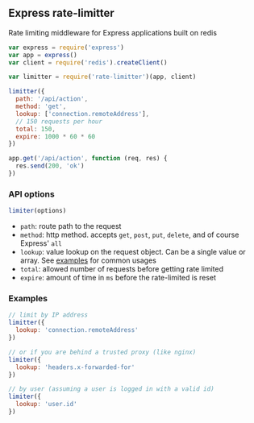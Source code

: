 ## Express rate-limitter
Rate limiting middleware for Express applications built on redis

``` js
var express = require('express')
var app = express()
var client = require('redis').createClient()

var limitter = require('rate-limitter')(app, client)

limitter({
  path: '/api/action',
  method: 'get',
  lookup: ['connection.remoteAddress'],
  // 150 requests per hour
  total: 150,
  expire: 1000 * 60 * 60
})

app.get('/api/action', function (req, res) {
  res.send(200, 'ok')
})
```

### API options

``` js
limiter(options)
```

 - `path`: route path to the request
 - `method`: http method. accepts `get`, `post`, `put`, `delete`, and of course Express' `all`
 - `lookup`: value lookup on the request object. Can be a single value or array. See [examples](#examples) for common usages
 - `total`: allowed number of requests before getting rate limited
 - `expire`: amount of time in `ms` before the rate-limited is reset

### Examples

``` js
// limit by IP address
limitter({
  lookup: 'connection.remoteAddress'
})

// or if you are behind a trusted proxy (like nginx)
limiter({
  lookup: 'headers.x-forwarded-for'
})

// by user (assuming a user is logged in with a valid id)
limiter({
  lookup: 'user.id'
})
```

